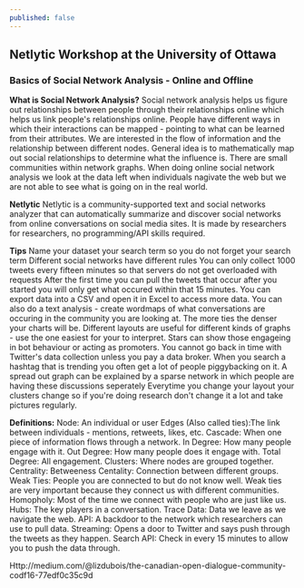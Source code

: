```yaml
---
published: false
---
```

## Netlytic Workshop at the University of Ottawa

### Basics of Social Network Analysis - Online and Offline

**What is Social Network Analysis?**
Social network analysis helps us figure out relationships between people through their relationships online which helps us link people's relationships online. People have different ways in which their interactions can be mapped - pointing to what can be learned from their attributes. We are interested in the flow of information and the relationship between different nodes. General idea is to mathematically map out social relationships to determine what the influence is. There are small communities within network graphs. When doing online social network analysis we look at the data left when individuals nagivate the web but we are not able to see what is going on in the real world.

**Netlytic**
Netlytic is a community-supported text and social networks analyzer that can automatically summarize and discover social networks from online conversations on social media sites. It is made by researchers for researchers, no programming/API skills required.

**Tips**
Name your dataset your search term so you do not forget your search term
Different social networks have different rules 
You can only collect 1000 tweets every fifteen minutes so that servers do not get overloaded with requests 
After the first time you can pull the tweets that occur after you started you will only get what occured within that 15 minutes.
You can export data into a CSV and open it in Excel to access more data.
You can also do a text analysis - create wordmaps of what conversations are occuring in the community you are looking at. 
The more ties the denser your charts will be.
Different layouts are useful for different kinds of graphs - use the one easiest for your to interpret.
Stars can show those engageing in bot behaviour or acting as promoters.
You cannot go back in time with Twitter's data collection unless you pay a data broker.
When you search a hashtag that is trending you often get a lot of people piggybacking on it.
A spread out graph can be explained by a sparse network in which people are having these discussions seperately
Everytime you change your layout your clusters change so if you're doing research don't change it a lot and take pictures regularly.


**Definitions:**
Node: An individual or user
Edges (Also called ties):The link between individuals - mentions, retweets, likes, etc. 
Cascade: When one piece of information flows through a network.
In Degree: How many people engage with it.
Out Degree: How many people does it engage with.
Total Degree: All engagement.
Clusters: Where nodes are grouped together.
Centrality: 
Betweeness Centality: Connection between different groups.
Weak Ties: People you are connected to but do not know well. Weak ties are very important because they connect us with different communities.
Homopholy: Most of the time we connect with people who are just like us.
Hubs: The key players in a conversation.
Trace Data: Data we leave as we navigate the web.
API: A backdoor to the network which researchers can use to pull data.
Streaming: Opens a door to Twitter and says push through the tweets as they happen.
Search API: Check in every 15 minutes to allow you to push the data through.


Http://medium.com/@lizdubois/the-canadian-open-dialogue-community-codf16-77edf0c35c9d

